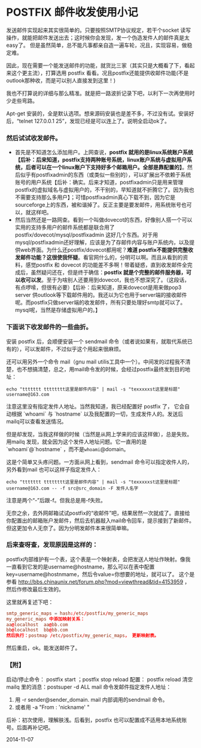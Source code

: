 # POSTFIX 邮件收发使用小记

发送邮件实现起来其实很简单的。只要按照SMTP协议规定，若干个socket 读写操作，就能把邮件发送出去；这时候你会发现，发一个伪造发件人的邮件真是太easy了。
但是虽然简单，总不能凡事都亲自造一遍车轮，况且，实现容易，做稳定难。

因此，现在需要一个能发送邮件的功能，就货比三家（其实只是大概看了下，看起来这个更主流），打算选用 postfix 看看。况且postfix还能提供收邮件功能(不是outlook那种收，而是可以别人直接发到这里！)

我也不打算说的详细与那么精准。就是把一路波折记录下吧，以利下一次再使用时少走些弯路。

Apt-get 安装的，全是默认选项。想来源码安装也是差不多，不过没有试。安装好后，“telnet 127.0.0.1 25”，发现已经是可以连上了。说明全启动ok了。

### 然后试试收发邮件。
- 首先是不知道怎么添加用户。上网查说，**postfix 就用的是linux系统账户系统 【后补：后来知道，postfix支持两种账号系统，linux账户系统与虚拟用户系统，后者可以在一个linux账户下支持好多个邮箱用户。全部是靠配置的】**。然后似乎有postfixadmin的东西（或类似一些别的），可以扩展出不依赖于系统账号的用户系统【后补：确实。后来才知道，postfixadmin只是用来管理postfix的虚拟域名与虚拟用户的，不干别的，早知道就不折腾它了。因为我也不需要支持那么多用户】；可惜postfixadmin真心下载不到，因为它是sourceforge上的东西，被和谐掉了。反正主要是要发邮件，用系统账号也可以，就这样吧。
- 然后当然还是一路网查。看到一个叫做dovecot的东西，好像别人搭一个可以实用的支持多用户的邮件系统都是联合用了 postfix/dovecot/mysql/postfixadmin 这好几个东西。对于用mysql/postfixadmin还好理解，应该是为了存邮件内容与账户系统内，以及提供web界面。为什么还postfix/dovecot都用呢？**难道 postfix不能提供完整收发邮件功能？这很使我怀疑**。看官网什么的，分明可以啊。而且从看到的资料，感觉postfix 和 dovecot 的功能差不多啊！带着疑惑，直到收发邮件全完成后，虽然疑问还在，但是终于确信：**postfix 就是个完整的邮件服务器，可以收可以发**。至于为啥别人还要用到dovecot，我也不想深究了。（这段话，有点啰嗦，但很有必要）【后补：后来知道，原来dovecot是用来做pop3 server 供outlook等下载邮件用的。我还以为它也用于server端的接收邮件呢。而postfix只做server端的收发邮件，所有只要处理好smtp就可以了。mysql呢，当然是存储虚拟用户的。】

### 下面说下收发邮件的一些曲折。

安装 postfix 后，会顺便安装一个 sendmail 命令（或者说如果有，就取代系统已有的），可以发邮件，不过似乎这个用起来很麻烦。

还可以用另外一个命令 mail（gnu mail utilis工具中一个）。中间发的过程我不清楚，也不想搞清楚，总之，用mail命令发的时候，会经过postfix最终发到目的地址：
```
echo "ttttttt tttttttt这里是邮件内容" | mail -s "texxxxxst这里是标题" username@163.com
```
注意这里没有指定发件人地址。当然我知道，我已经配置好 postfix 了， 它会自动根据 \`whoami\` 与 \`hostname\`  以及我配置的一切，生成发件人的。发送后mailq可以查看发送情况。

但是却发现，当我这样做的时候（当然是从网上学来的应该这样做），总是失败。用mailq 发现，就全因为这个发件人地址问题。它一直用的是\`whoami\`@\`hostname\` ，而不是`whoami`@domain。

这是个简单又头疼问题。一方面从网上看到，sendmail 命令可以指定收件人的，另外看到mail 也可以这样子指定发件人：
```
echo "ttttttt tttttttt这里是邮件内容" | mail -s "texxxxxst这里是标题" username@163.com -- -f src@src_domain -F 发件人名字
```
注意是两个“-”后跟-f。但我总是用-f失败。

无奈之余，去外网邮箱试试postfix的“收邮件”吧，结果居然一次就成了。直接给你配置出的邮箱账户发邮件，然后去机器敲入mail命令回车，提示接到了新邮件。
但这更加令人无奈了。因为分明发邮件本来很简单嘛。

### 后来查呀查，发现原因是这样的：
postfix内部维护有一个表，这个表是一个映射表，会把发送人地址作映射。像我一直看到它发的是username@hostname，那么可以在表中配置key=username@hostnmame，然后令value=你想要的地址，就可以了。
这个是参看 http://bbs.chinaunix.net/forum.php?mod=viewthread&tid=4153959 ，然后作修改最后生效的。

这里就再复述下吧：
```/etc/postfix/main.cf 中修改或添加
smtp_generic_maps = hash:/etc/postfix/my_generic_maps
my_generic_maps 中添加映射关系：
aa@localhost  aa@bb.com
bb@localhost  bb@bb.com
然后执行：postmap /etc/postfix/my_generic_maps， 更新映射表。
```
然后重启，ok。能发送邮件了。

### 【附】
启动/停止命令： postfix start ；postfix stop
reload 配置： postfix reload
清空 mailq 里的消息：postsuper -d ALL
mail 命令发邮件指定发件人地址： 
1. 用 -r sender@sender_domain. mail 内部调用的sendmail 命令。
2. 或者用 -a "From : 'nickname' "
   

后补：初次使用，理解肤浅。后看到，postfix 也可以配置成不适用本地系统账号。后面再补记吧。

2014-11-07
